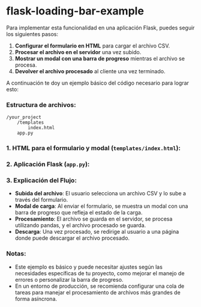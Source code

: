 # flask-loading-bar-example

Para implementar esta funcionalidad en una aplicación Flask, puedes seguir los siguientes pasos:

1. **Configurar el formulario en HTML** para cargar el archivo CSV.
2. **Procesar el archivo en el servidor** una vez subido.
3. **Mostrar un modal con una barra de progreso** mientras el archivo se procesa.
4. **Devolver el archivo procesado** al cliente una vez terminado.

A continuación te doy un ejemplo básico del código necesario para lograr esto:

### Estructura de archivos:
```
/your_project
    /templates
        index.html
    app.py
```

### 1. **HTML para el formulario y modal** (`templates/index.html`):

### 2. **Aplicación Flask** (`app.py`):

### 3. **Explicación del Flujo**:

- **Subida del archivo**: El usuario selecciona un archivo CSV y lo sube a través del formulario.
- **Modal de carga**: Al enviar el formulario, se muestra un modal con una barra de progreso que refleja el estado de la carga.
- **Procesamiento**: El archivo se guarda en el servidor, se procesa utilizando pandas, y el archivo procesado se guarda.
- **Descarga**: Una vez procesado, se redirige al usuario a una página donde puede descargar el archivo procesado.

### Notas:
- Este ejemplo es básico y puede necesitar ajustes según las necesidades específicas de tu proyecto, como mejorar el manejo de errores o personalizar la barra de progreso.
- En un entorno de producción, se recomienda configurar una cola de tareas para manejar el procesamiento de archivos más grandes de forma asíncrona.
